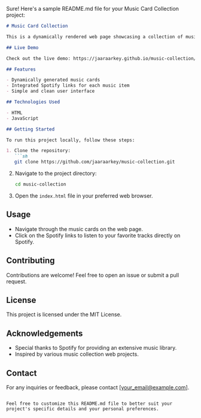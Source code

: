 Sure! Here's a sample README.md file for your Music Card Collection project:

```markdown
# Music Card Collection

This is a dynamically rendered web page showcasing a collection of music cards, created using JavaScript and HTML. Each card includes links to Spotify for easy access to the music.

## Live Demo

Check out the live demo: https://jaaraarkey.github.io/music-collection/

## Features

- Dynamically generated music cards
- Integrated Spotify links for each music item
- Simple and clean user interface

## Technologies Used

- HTML
- JavaScript

## Getting Started

To run this project locally, follow these steps:

1. Clone the repository:
   ```sh
   git clone https://github.com/jaaraarkey/music-collection.git
   ```
2. Navigate to the project directory:
   ```sh
   cd music-collection
   ```
3. Open the `index.html` file in your preferred web browser.

## Usage

- Navigate through the music cards on the web page.
- Click on the Spotify links to listen to your favorite tracks directly on Spotify.

## Contributing

Contributions are welcome! Feel free to open an issue or submit a pull request.

## License

This project is licensed under the MIT License.

## Acknowledgements

- Special thanks to Spotify for providing an extensive music library.
- Inspired by various music collection web projects.

## Contact

For any inquiries or feedback, please contact [your_email@example.com].

```

Feel free to customize this README.md file to better suit your project's specific details and your personal preferences.
